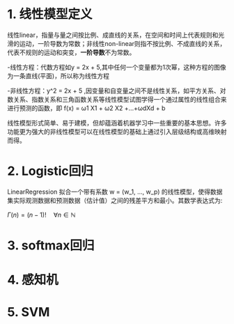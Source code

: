 # 1. 线性模型定义
线性linear，指量与量之间按比例、成直线的关系，在空间和时间上代表规则和光滑的运动，一阶导数为常数；非线性non-linear则指不按比例、不成直线的关系，代表不规则的运动和突变，**一阶导数**不为常数。

-线性方程：代数方程如y = 2x + 5,其中任何一个变量都为1次幂，这种方程的图像为一条直线(平面)，所以称为线性方程

-非线性方程：y^2 = 2x + 5 ,因变量和自变量之间不是线性关系，如平方关系、对数关系、指数关系和三角函数关系等线性模型试图学得一个通过属性的线性组合来进行预测的函数，即 f(x) = ω1 X1 + ω2 X2 +...+ωdXd + b

线性模型形式简单、易于建模，但却蕴涵着机器学习中一些重要的基本思想。许多功能更为强大的非线性模型可以在线性模型的基础上通过引入层级结构或高维映射而得。

# 2. Logistic回归

LinearRegression 拟合一个带有系数 w = (w_1, ..., w_p) 的线性模型，使得数据集实际观测数据和预测数据（估计值）之间的残差平方和最小。其数学表达式为:

$\Gamma(n) = (n-1)!\quad\forall n\in\mathbb N$


# 3. softmax回归

# 4. 感知机

# 5. SVM
